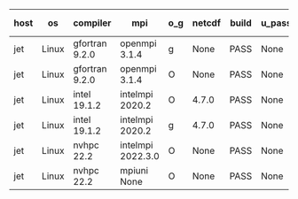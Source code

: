 

| host     | os       | compiler                              | mpi                      | o_g        | netcdf        | build       | u_pass          | u_fail          | s_pass            | s_fail            | e_pass             | e_fail             | nuopc_pass       | nuopc_fail       | artifacts link          |
|----------|----------|---------------------------------------|--------------------------|------------|---------------|-------------|-----------------|-----------------|-------------------|-------------------|--------------------|--------------------|------------------|------------------|-------------------------|
| jet | Linux | gfortran 9.2.0 | openmpi 3.1.4  | g | None  | PASS | None | None | None | None | None | None | None | None | <a href="https://github.com/esmf-org/esmf-test-artifacts/tree/3c172f708110ff77af900395c2073258c9e4624d/develop/gfortran/9.2.0/g/openmpi/3.1.4" target="_blank">3c172f7</a> | 
| jet | Linux | gfortran 9.2.0 | openmpi 3.1.4  | O | None  | PASS | None | None | None | None | None | None | None | None | <a href="https://github.com/esmf-org/esmf-test-artifacts/tree/773496e9960bfa9eee0ddf340d79d319e3f78cce/develop/gfortran/9.2.0/O/openmpi/3.1.4" target="_blank">773496e</a> | 
| jet | Linux | intel 19.1.2 | intelmpi 2020.2  | O | 4.7.0  | PASS | None | None | None | None | None | None | None | None | <a href="https://github.com/esmf-org/esmf-test-artifacts/tree/c3dcda460e20b7839b9dd1be434bb55db5b4ba1e/develop/intel/19.1.2/O/intelmpi/2020.2" target="_blank">c3dcda4</a> | 
| jet | Linux | intel 19.1.2 | intelmpi 2020.2  | g | 4.7.0  | PASS | None | None | None | None | None | None | None | None | <a href="https://github.com/esmf-org/esmf-test-artifacts/tree/d1e5e002ea37c20d6b58a7c9e433150148701153/develop/intel/19.1.2/g/intelmpi/2020.2" target="_blank">d1e5e00</a> | 
| jet | Linux | nvhpc 22.2 | intelmpi 2022.3.0  | O | None  | PASS | None | None | None | None | None | None | None | None | <a href="https://github.com/esmf-org/esmf-test-artifacts/tree/27deaa1f99c853f0e39cb3330a92d9598811d840/develop/nvhpc/22.2/O/intelmpi/2022.3.0" target="_blank">27deaa1</a> | 
| jet | Linux | nvhpc 22.2 | mpiuni None  | O | None  | PASS | None | None | None | None | None | None | None | None | <a href="https://github.com/esmf-org/esmf-test-artifacts/tree/3595c86a93e2dd293b3e75aa600af361a3767473/develop/nvhpc/22.2/O/mpiuni/None" target="_blank">3595c86</a> | 
